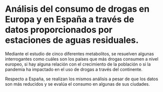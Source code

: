 # Análisis del consumo de drogas en Europa y en España a través de datos proporcionados por estaciones de aguas residuales.  

Mediante el estudio de cinco diferentes metabolitos, se resuelven algunas interrogantes como cuáles son los países que más drogas consumen a nivel europeo, si hay alguna relación con el crecimiento de la población o si la pandemia ha impactado en el uso de drogas a través del continente.  

Respecto a España, se realizan los mismos análisis a pesar de que los datos son más reducidos y se evalúa el consumo en algunas de sus ciudades.
